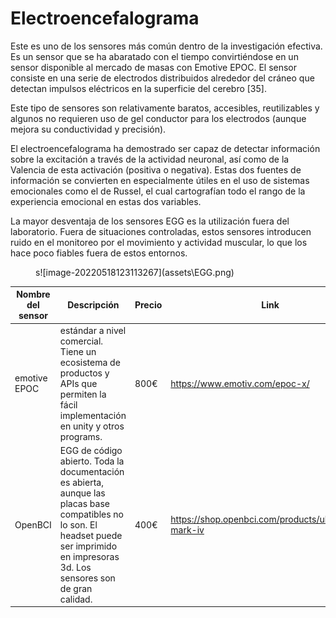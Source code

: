 # Electroencefalograma

Este es uno de los sensores más común dentro de la investigación efectiva. Es un sensor que se ha abaratado con el tiempo convirtiéndose en un sensor disponible al mercado de masas con Emotive EPOC. El sensor consiste en una serie de electrodos distribuidos alrededor del cráneo que detectan impulsos eléctricos en la superficie del cerebro [35].

Este tipo de sensores son relativamente baratos, accesibles, reutilizables y algunos no requieren uso de gel conductor para los electrodos (aunque mejora su conductividad y precisión).

El electroencefalograma ha demostrado ser capaz de detectar información sobre la excitación a través de la actividad neuronal, así como de la Valencia de esta activación (positiva o negativa). Estas dos fuentes de información se convierten en especialmente útiles en el uso de sistemas emocionales como el de Russel, el cual cartografían todo el rango de la experiencia emocional en estas dos variables.

La mayor desventaja de los sensores EGG es la utilización fuera del laboratorio. Fuera de situaciones controladas, estos sensores introducen ruido en el monitoreo por el movimiento y actividad muscular, lo que los hace poco fiables fuera de estos entornos. 

<figure markdown>
   s![image-20220518123113267](assets\EGG.png)
  <figcaption></figcaption>
</figure>


| Nombre del sensor | Descripción                                                  | Precio | Link                                                  |
| ----------------- | ------------------------------------------------------------ | ------ | ----------------------------------------------------- |
| emotive EPOC      | estándar a nivel comercial. Tiene un ecosistema de productos y APIs que permiten la fácil implementación en unity y otros programs. | 800€   | https://www.emotiv.com/epoc-x/                        |
| OpenBCI           | EGG de código abierto. Toda la documentación es abierta, aunque las placas base compatibles no lo son. El headset puede ser imprimido en impresoras 3d. Los sensores son de gran calidad. | 400€   | https://shop.openbci.com/products/ultracortex-mark-iv |